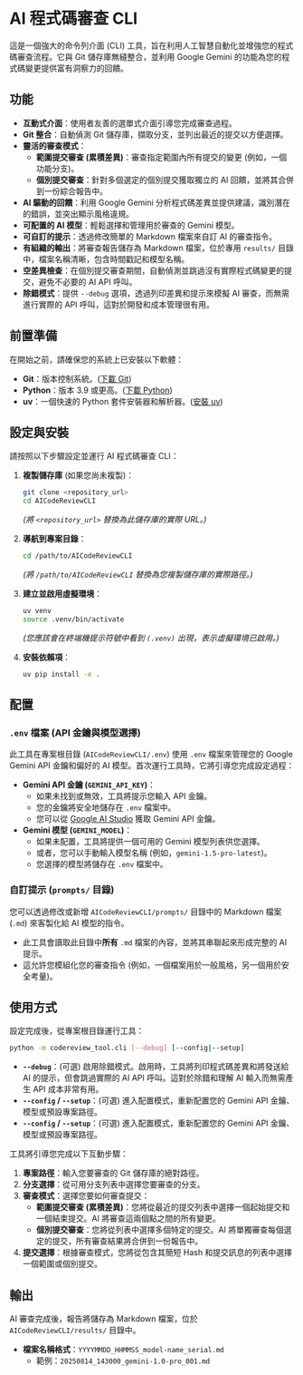 # AI 程式碼審查 CLI

這是一個強大的命令列介面 (CLI) 工具，旨在利用人工智慧自動化並增強您的程式碼審查流程。它與 Git 儲存庫無縫整合，並利用 Google Gemini 的功能為您的程式碼變更提供富有洞察力的回饋。

## 功能

*   **互動式介面**：使用者友善的選單式介面引導您完成審查過程。
*   **Git 整合**：自動偵測 Git 儲存庫，擷取分支，並列出最近的提交以方便選擇。
*   **靈活的審查模式**：
    *   **範圍提交審查 (累積差異)**：審查指定範圍內所有提交的變更 (例如，一個功能分支)。
    *   **個別提交審查**：針對多個選定的個別提交獲取獨立的 AI 回饋，並將其合併到一份綜合報告中。
*   **AI 驅動的回饋**：利用 Google Gemini 分析程式碼差異並提供建議，識別潛在的錯誤，並突出顯示風格違規。
*   **可配置的 AI 模型**：輕鬆選擇和管理用於審查的 Gemini 模型。
*   **可自訂的提示**：透過修改簡單的 Markdown 檔案來自訂 AI 的審查指令。
*   **有組織的輸出**：將審查報告儲存為 Markdown 檔案，位於專用 `results/` 目錄中，檔案名稱清晰，包含時間戳記和模型名稱。
*   **空差異檢查**：在個別提交審查期間，自動偵測並跳過沒有實際程式碼變更的提交，避免不必要的 AI API 呼叫。
*   **除錯模式**：提供 `--debug` 選項，透過列印差異和提示來模擬 AI 審查，而無需進行實際的 API 呼叫，這對於開發和成本管理很有用。

## 前置準備

在開始之前，請確保您的系統上已安裝以下軟體：

*   **Git**：版本控制系統。([下載 Git](https://git-scm.com/downloads))
*   **Python**：版本 3.9 或更高。([下載 Python](https://www.python.org/downloads/))
*   **uv**：一個快速的 Python 套件安裝器和解析器。([安裝 uv](https://astral.sh/uv/install.sh))

## 設定與安裝

請按照以下步驟設定並運行 AI 程式碼審查 CLI：

1.  **複製儲存庫** (如果您尚未複製)：
    ```bash
    git clone <repository_url>
    cd AICodeReviewCLI
    ```
    *(將 `<repository_url>` 替換為此儲存庫的實際 URL。)*

2.  **導航到專案目錄**：
    ```bash
    cd /path/to/AICodeReviewCLI
    ```
    *(將 `/path/to/AICodeReviewCLI` 替換為您複製儲存庫的實際路徑。)*

3.  **建立並啟用虛擬環境**：
    ```bash
    uv venv
    source .venv/bin/activate
    ```
    *(您應該會在終端機提示符號中看到 `(.venv)` 出現，表示虛擬環境已啟用。)*

4.  **安裝依賴項**：
    ```bash
    uv pip install -e .
    ```

## 配置

### `.env` 檔案 (API 金鑰與模型選擇)

此工具在專案根目錄 (`AICodeReviewCLI/.env`) 使用 `.env` 檔案來管理您的 Google Gemini API 金鑰和偏好的 AI 模型。首次運行工具時，它將引導您完成設定過程：

*   **Gemini API 金鑰 (`GEMINI_API_KEY`)**：
    *   如果未找到或無效，工具將提示您輸入 API 金鑰。
    *   您的金鑰將安全地儲存在 `.env` 檔案中。
    *   您可以從 [Google AI Studio](https://aistudio.google.com/app/apikey) 獲取 Gemini API 金鑰。
*   **Gemini 模型 (`GEMINI_MODEL`)**：
    *   如果未配置，工具將提供一個可用的 Gemini 模型列表供您選擇。
    *   或者，您可以手動輸入模型名稱 (例如，`gemini-1.5-pro-latest`)。
    *   您選擇的模型將儲存在 `.env` 檔案中。

### 自訂提示 (`prompts/` 目錄)

您可以透過修改或新增 `AICodeReviewCLI/prompts/` 目錄中的 Markdown 檔案 (`.md`) 來客製化給 AI 模型的指令。

*   此工具會讀取此目錄中**所有** `.md` 檔案的內容，並將其串聯起來形成完整的 AI 提示。
*   這允許您模組化您的審查指令 (例如，一個檔案用於一般風格，另一個用於安全考量)。

## 使用方式

設定完成後，從專案根目錄運行工具：

```bash
python -m codereview_tool.cli [--debug] [--config|--setup]
```

*   **`--debug`**：(可選) 啟用除錯模式。啟用時，工具將列印程式碼差異和將發送給 AI 的提示，但會跳過實際的 AI API 呼叫。這對於除錯和理解 AI 輸入而無需產生 API 成本非常有用。
*   **`--config` / `--setup`**：(可選) 進入配置模式，重新配置您的 Gemini API 金鑰、模型或預設專案路徑。
*   **`--config` / `--setup`**：(可選) 進入配置模式，重新配置您的 Gemini API 金鑰、模型或預設專案路徑。

工具將引導您完成以下互動步驟：

1.  **專案路徑**：輸入您要審查的 Git 儲存庫的絕對路徑。
2.  **分支選擇**：從可用分支列表中選擇您要審查的分支。
3.  **審查模式**：選擇您要如何審查提交：
    *   **範圍提交審查 (累積差異)**：您將從最近的提交列表中選擇一個起始提交和一個結束提交。AI 將審查這兩個點之間的所有變更。
    *   **個別提交審查**：您將從列表中選擇多個特定的提交。AI 將單獨審查每個選定的提交，所有審查結果將合併到一份報告中。
4.  **提交選擇**：根據審查模式，您將從包含其簡短 Hash 和提交訊息的列表中選擇一個範圍或個別提交。

## 輸出

AI 審查完成後，報告將儲存為 Markdown 檔案，位於 `AICodeReviewCLI/results/` 目錄中。

*   **檔案名稱格式**：`YYYYMMDD_HHMMSS_model-name_serial.md`
    *   範例：`20250814_143000_gemini-1.0-pro_001.md`

